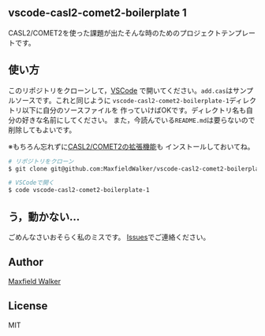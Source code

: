 ## vscode-casl2-comet2-boilerplate 1

CASL2/COMET2を使った課題が出たそんな時のためのプロジェクトテンプレートです。


## 使い方
このリポジトリをクローンして，[VSCode](https://code.visualstudio.com/)
で開いてください。`add.cas`はサンプルソースです。これと同じように
`vscode-casl2-comet2-boilerplate-1`ディレクトリ以下に自分のソースファイルを
作っていけばOKです。ディレクトリ名も自分の好きな名前にしてください。
また，今読んでいる`README.md`は要らないので削除してもよいです。

※もちろん忘れずに[CASL2/COMET2の拡張機能](https://github.com/node-casl2-comet2/vscode-casl2-comet2)も
インストールしておいてね。


```bash
# リポジトリをクローン
$ git clone git@github.com:MaxfieldWalker/vscode-casl2-comet2-boilerplate-1.git

# VSCodeで開く
$ code vscode-casl2-comet2-boilerplate-1
```

## う，動かない...
ごめんなさいおそらく私のミスです。
[Issues](https://github.com/MaxfieldWalker/vscode-casl2-comet2-boilerplate-1/issues)でご連絡ください。


## Author
[Maxfield Walker](https://github.com/MaxfieldWalker)

## License
MIT
